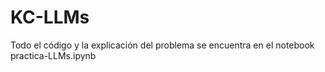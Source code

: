 # KC-LLMs

Todo el código y la explicación del problema se encuentra en el notebook practica-LLMs.ipynb
